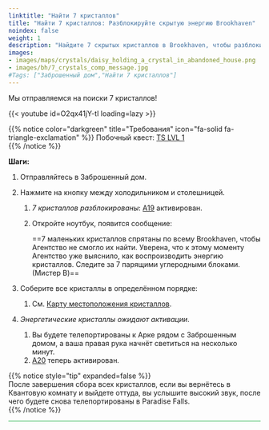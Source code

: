 ```yaml
---
linktitle: "Найти 7 кристаллов"
title: "Найти 7 кристаллов: Разблокируйте скрытую энергию Brookhaven"
noindex: false
weight: 1
description: "Найдите 7 скрытых кристаллов в Brookhaven, чтобы разблокировать мощную энергию и секреты. Следуйте этому подробному руководству с шагами и изображениями."
images: 
- images/maps/crystals/daisy_holding_a_crystal_in_abandoned_house.png
- images/bh/7_crystals_comp_message.jpg
#Tags: ["Заброшенный дом","Найти 7 кристаллов"]
---
```


Мы отправляемся на поиски 7 кристаллов!

{{< youtube id=O2qx41jY-tI loading=lazy >}}

{{% notice color="darkgreen" title="Требования" icon="fa-solid fa-triangle-exclamation"  %}}
Побочный квест: [TS LVL 1](/lore/special_tools/ts_lvl1)  
{{% /notice %}}

**Шаги:**  

1. Отправляйтесь в Заброшенный дом.  
2. Нажмите на кнопку между холодильником и столешницей.  
   1. _7 кристаллов разблокированы_: [A19](/casebook/light_panel#a19) активирован.  
   2. Откройте ноутбук, появится сообщение:  

      ==7 маленьких кристаллов спрятаны по всему Brookhaven, чтобы Агентство не смогло их найти. Уверена, что к этому моменту Агентство уже выяснило, как воспроизводить энергию кристаллов. Следите за 7 парящими углеродными блоками. (Мистер B)==  

3. Соберите все кристаллы в определённом порядке:  
   1. См. [Карту местоположения кристаллов](map/crystals).  
4. _Энергетические кристаллы ожидают активации_.  
   1. Вы будете телепортированы к Арке рядом с Заброшенным домом, а ваша правая рука начнёт светиться на несколько минут.  
   2. [A20](/casebook/light_panel#a20) теперь активирован.

{{% notice style="tip" expanded=false %}}  
После завершения сбора всех кристаллов, если вы вернётесь в Квантовую комнату и выйдете оттуда, вы услышите высокий звук, после чего будете снова телепортированы в Paradise Falls.  
{{% /notice %}}

<hr style="background-color: #28b44c" size=8>
